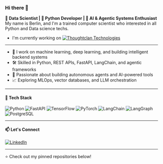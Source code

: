 ### Hi there 👋
**🚀 Data Scientist | 🐍 Python Developer | 🤖 AI & Agentic Systems Enthusiast**
My name is Berlin, and I'm a trained computer scientist who interested in all Python and Data science techs.

- I'm currently working on [![Thoughtclan Technologies](https://thoughtclan.com/assets/TCHeaderlogo-BWMu-l7R.png)](https://thoughtclan.com/)
---

- 🔬 I work on machine learning, deep learning, and building intelligent backend systems
- 🛠️ Skilled in Python, REST APIs, FastAPI, LangChain, and agentic frameworks
- 🧠 Passionate about building autonomous agents and AI-powered tools
- 📈 Exploring MLOps, vector databases, and LLM orchestration

---

#### 🔧 Tech Stack
![Python](https://img.shields.io/badge/-Python-black?style=flat-square&logo=python)
![FastAPI](https://img.shields.io/badge/-FastAPI-005571?style=flat-square&logo=fastapi)
![TensorFlow](https://img.shields.io/badge/-TensorFlow-orange?style=flat-square&logo=tensorflow)
![PyTorch](https://img.shields.io/badge/-PyTorch-red?style=flat-square&logo=pytorch)
![LangChain](https://img.shields.io/badge/-LangChain-000000?style=flat-square)
![LangGraph](https://img.shields.io/badge/-LangGraph-005571?style=flat-square)
![PostgreSQL](https://img.shields.io/badge/-PostgreSQL-336791?style=flat-square&logo=postgresql)

---

#### 📫 Let's Connect
[![LinkedIn](https://img.shields.io/badge/-LinkedIn-blue?style=flat-square&logo=linkedin)](https://in.linkedin.com/in/berlin-benilo-48764611a)

---

⭐️ Check out my pinned repositories below!
